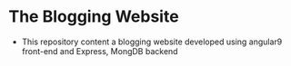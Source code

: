 # The Blogging Website
- This repository content a blogging website developed using angular9 front-end and Express, MongDB backend